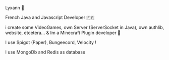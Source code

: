 Lyxann 💫

French Java and Javascript Developer 🇫🇷

i create some VideoGames, own Server (ServerSocket in Java), own authlib, website, etcetera... & Im a Minecraft Plugin developer 💎

I use Spigot (Paper), Bungeecord, Velocity !

I use MongoDb and Redis as database
